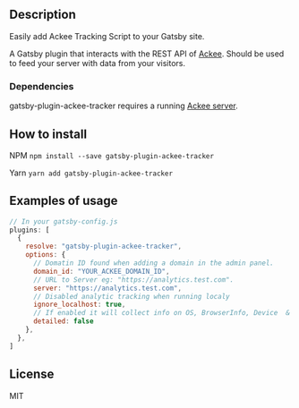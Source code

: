 ## Description
Easily add Ackee Tracking Script to your Gatsby site.

A Gatsby plugin that interacts with the REST API of [Ackee](https://github.com/electerious/Ackee). Should be used to feed your server with data from your visitors.
### Dependencies
gatsby-plugin-ackee-tracker requires a running [Ackee server](https://github.com/electerious/Ackee).
## How to install

NPM
`npm install --save gatsby-plugin-ackee-tracker`

Yarn
`yarn add gatsby-plugin-ackee-tracker`

## Examples of usage

```javascript
// In your gatsby-config.js
plugins: [
  {
    resolve: "gatsby-plugin-ackee-tracker",
    options: {
      // Domatin ID found when adding a domain in the admin panel.
      domain_id: "YOUR_ACKEE_DOMAIN_ID",
      // URL to Server eg: "https://analytics.test.com".
      server: "https://analytics.test.com",
      // Disabled analytic tracking when running localy
      ignore_localhost: true,
      // If enabled it will collect info on OS, BrowserInfo, Device  & ScreenSize
      detailed: false
    },
  },
]
```

## License

MIT
